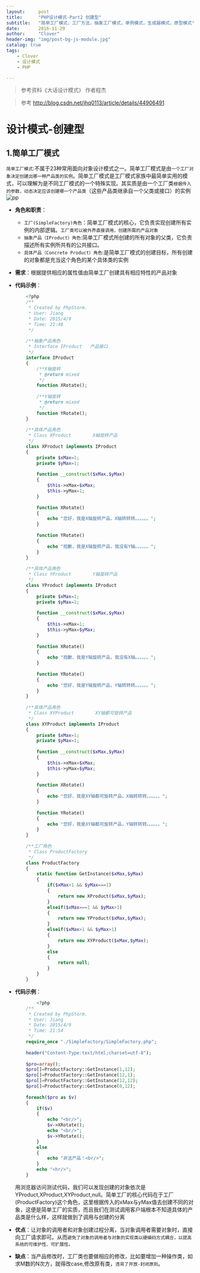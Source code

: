 ```yaml
---
layout:     post
title:      "PHP设计模式-Part2 创建型"
subtitle:   "简单工厂模式，工厂方法，抽象工厂模式，单例模式，生成器模式，原型模式"
date:       2016-11-29
author:     "Clover"
header-img: "img/post-bg-js-module.jpg"
catalog: true
tags:
    - Clover
    - 设计模式
    - PHP

---
```


> 参考资料《大话设计模式》
> 作者程杰

> 参考 http://blog.csdn.net/jhq0113/article/details/44906491

# 设计模式-创建型

## 1.简单工厂模式

`简单工厂模式`:不属于23种常用面向对象设计模式之一。简单工厂模式是由`一个工厂对象决定创建出哪一种产品类的实例`。简单工厂模式是工厂模式家族中最简单实用的模式，可以理解为是不同工厂模式的一个特殊实现。其实质是由一个工厂类`根据传入的参数，动态决定应该创建哪一个产品类`（这些产品类继承自一个父类或接口）的实例
![pp](http://clover.htmhub.com/img/phpdesign/20150409224555911.jpeg)

* **角色和职责**：

	* `工厂(SimpleFactory)角色`：简单工厂模式的核心，它负责实现创建所有实例的内部逻辑。`工厂类可以被外界直接调用，创建所需的产品对象`
	* `抽象产品（IProduct）角色`:简单工厂模式所创建的所有对象的父类，它负责描述所有实例所共有的公共接口。
	* `具体产品（Concrete Product）角色`:是简单工厂模式的创建目标，所有创建的对象都是充当这个角色的某个具体类的实例
* **需求**：根据提供相应的属性值由简单工厂创建具有相应特性的产品对象
* **代码示例**：

	```php
		<?php  
		/** 
		 * Created by PhpStorm. 
		 * User: Jiang 
		 * Date: 2015/4/9 
		 * Time: 21:48 
		 */  
		  
		/**抽象产品角色 
		 * Interface IProduct   产品接口 
		 */  
		interface IProduct  
		{  
		    /**X轴旋转 
		     * @return mixed 
		     */  
		    function XRotate();  
		  
		    /**Y轴旋转 
		     * @return mixed 
		     */  
		    function YRotate();  
		}  
		  
		/**具体产品角色 
		 * Class XProduct        X轴旋转产品 
		 */  
		class XProduct implements IProduct  
		{  
		    private $xMax=1;  
		    private $yMax=1;  
		  
		    function __construct($xMax,$yMax)  
		    {  
		        $this->xMax=$xMax;  
		        $this->yMax=1;  
		    }  
		  
		    function XRotate()  
		    {  
		        echo "您好，我是X轴旋转产品，X轴转转转。。。。。。";  
		    }  
		  
		    function YRotate()  
		    {  
		        echo "抱歉，我是X轴旋转产品，我没有Y轴。。。。。。";  
		    }  
		}  
		  
		/**具体产品角色 
		 * Class YProduct        Y轴旋转产品 
		 */  
		class YProduct implements IProduct  
		{  
		    private $xMax=1;  
		    private $yMax=1;  
		  
		    function __construct($xMax,$yMax)  
		    {  
		        $this->xMax=1;  
		        $this->yMax=$yMax;  
		    }  
		  
		    function XRotate()  
		    {  
		        echo "抱歉，我是Y轴旋转产品，我没有X轴。。。。。。";  
		    }  
		  
		    function YRotate()  
		    {  
		        echo "您好，我是Y轴旋转产品，Y轴转转转。。。。。。";  
		    }  
		}  
		  
		/**具体产品角色 
		 * Class XYProduct        XY轴都可旋转产品 
		 */  
		class XYProduct implements IProduct  
		{  
		    private $xMax=1;  
		    private $yMax=1;  
		  
		    function __construct($xMax,$yMax)  
		    {  
		        $this->xMax=$xMax;  
		        $this->yMax=$yMax;  
		    }  
		  
		    function XRotate()  
		    {  
		        echo "您好，我是XY轴都可旋转产品，X轴转转转。。。。。。";  
		    }  
		  
		    function YRotate()  
		    {  
		        echo "您好，我是XY轴都可旋转产品，Y轴转转转。。。。。。";  
		    }  
		}  
		  
		/**工厂角色 
		 * Class ProductFactory 
		 */  
		class ProductFactory  
		{  
		    static function GetInstance($xMax,$yMax)  
		    {  
		        if($xMax>1 && $yMax===1)  
		        {  
		            return new XProduct($xMax,$yMax);  
		        }  
		        elseif($xMax===1 && $yMax>1)  
		        {  
		            return new YProduct($xMax,$yMax);  
		        }  
		        elseif($xMax>1 && $yMax>1)  
		        {  
		            return new XYProduct($xMax,$yMax);  
		        }  
		        else  
		        {  
		            return null;  
		        }  
		    }  
		}  
	```
	
* **代码示例**：
	
	```php
			<?php  
		/** 
		 * Created by PhpStorm. 
		 * User: Jiang 
		 * Date: 2015/4/9 
		 * Time: 21:54 
		 */  
		require_once "./SimpleFactory/SimpleFactory.php";  
		  
		header("Content-Type:text/html;charset=utf-8");  
		  
		$pro=array();  
		$pro[]=ProductFactory::GetInstance(1,12);  
		$pro[]=ProductFactory::GetInstance(12,1);  
		$pro[]=ProductFactory::GetInstance(12,12);  
		$pro[]=ProductFactory::GetInstance(0,12);  
		  
		foreach($pro as $v)  
		{  
		    if($v)  
		    {  
		        echo "<br/>";  
		        $v->XRotate();  
		        echo "<br/>";  
		        $v->YRotate();  
		    }  
		    else  
		    {  
		        echo "非法产品！<br/>";  
		    }  
		    echo "<hr/>";  
		}  
	```
	
   用浏览器访问测试代码，我们可以发现创建的对象依次是YProduct,XProduct,XYProduct,null。简单工厂的核心代码在于工厂(ProductFactory)这个角色，这里根据传入的xMax与yMax值去创建不同的对象，这便是简单工厂的实质，而且我们在测试调用客户端根本不知道具体的产品类是什么样，这样就做到了调用与创建的分离
   
* **优点**：让对象的调用者和对象创建过程分离，当对象调用者需要对象时，直接向工厂请求即可。从而`避免了对象的调用者与对象的实现类以硬编码方式耦合，以提高系统的可维护性、可扩展性。`

* **缺点**：当产品修改时，工厂类也要做相应的修改，比如要增加一种操作类，如求M数的N次方，就得改case,修改原有类，`违背了开放-封闭原则`。

	
